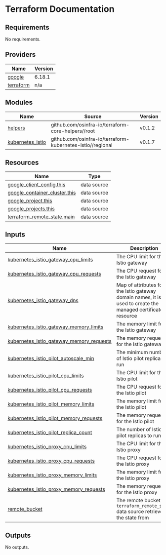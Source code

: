 # Terraform Documentation

<!-- BEGIN_TF_DOCS -->
## Requirements

No requirements.

## Providers

| Name | Version |
|------|---------|
| <a name="provider_google"></a> [google](#provider\_google) | 6.18.1 |
| <a name="provider_terraform"></a> [terraform](#provider\_terraform) | n/a |

## Modules

| Name | Source | Version |
|------|--------|---------|
| <a name="module_helpers"></a> [helpers](#module\_helpers) | github.com/osinfra-io/terraform-core-helpers//root | v0.1.2 |
| <a name="module_kubernetes_istio"></a> [kubernetes\_istio](#module\_kubernetes\_istio) | github.com/osinfra-io/terraform-kubernetes-istio//regional | v0.1.7 |

## Resources

| Name | Type |
|------|------|
| [google_client_config.this](https://registry.terraform.io/providers/hashicorp/google/latest/docs/data-sources/client_config) | data source |
| [google_container_cluster.this](https://registry.terraform.io/providers/hashicorp/google/latest/docs/data-sources/container_cluster) | data source |
| [google_project.this](https://registry.terraform.io/providers/hashicorp/google/latest/docs/data-sources/project) | data source |
| [google_projects.this](https://registry.terraform.io/providers/hashicorp/google/latest/docs/data-sources/projects) | data source |
| [terraform_remote_state.main](https://registry.terraform.io/providers/hashicorp/terraform/latest/docs/data-sources/remote_state) | data source |

## Inputs

| Name | Description | Type | Default | Required |
|------|-------------|------|---------|:--------:|
| <a name="input_kubernetes_istio_gateway_cpu_limits"></a> [kubernetes\_istio\_gateway\_cpu\_limits](#input\_kubernetes\_istio\_gateway\_cpu\_limits) | The CPU limit for the Istio gateway | `string` | `"100m"` | no |
| <a name="input_kubernetes_istio_gateway_cpu_requests"></a> [kubernetes\_istio\_gateway\_cpu\_requests](#input\_kubernetes\_istio\_gateway\_cpu\_requests) | The CPU request for the Istio gateway | `string` | `"25m"` | no |
| <a name="input_kubernetes_istio_gateway_dns"></a> [kubernetes\_istio\_gateway\_dns](#input\_kubernetes\_istio\_gateway\_dns) | Map of attributes for the Istio gateway domain names, it is also used to create the managed certificate resource | <pre>map(object({<br/>    managed_zone = string<br/>    project      = string<br/>  }))</pre> | `{}` | no |
| <a name="input_kubernetes_istio_gateway_memory_limits"></a> [kubernetes\_istio\_gateway\_memory\_limits](#input\_kubernetes\_istio\_gateway\_memory\_limits) | The memory limit for the Istio gateway | `string` | `"64Mi"` | no |
| <a name="input_kubernetes_istio_gateway_memory_requests"></a> [kubernetes\_istio\_gateway\_memory\_requests](#input\_kubernetes\_istio\_gateway\_memory\_requests) | The memory request for the Istio gateway | `string` | `"32Mi"` | no |
| <a name="input_kubernetes_istio_pilot_autoscale_min"></a> [kubernetes\_istio\_pilot\_autoscale\_min](#input\_kubernetes\_istio\_pilot\_autoscale\_min) | The minimum number of Istio pilot replicas to run | `number` | `1` | no |
| <a name="input_kubernetes_istio_pilot_cpu_limits"></a> [kubernetes\_istio\_pilot\_cpu\_limits](#input\_kubernetes\_istio\_pilot\_cpu\_limits) | The CPU limit for the Istio pilot | `string` | `"25m"` | no |
| <a name="input_kubernetes_istio_pilot_cpu_requests"></a> [kubernetes\_istio\_pilot\_cpu\_requests](#input\_kubernetes\_istio\_pilot\_cpu\_requests) | The CPU request for the Istio pilot | `string` | `"10m"` | no |
| <a name="input_kubernetes_istio_pilot_memory_limits"></a> [kubernetes\_istio\_pilot\_memory\_limits](#input\_kubernetes\_istio\_pilot\_memory\_limits) | The memory limit for the Istio pilot | `string` | `"64Mi"` | no |
| <a name="input_kubernetes_istio_pilot_memory_requests"></a> [kubernetes\_istio\_pilot\_memory\_requests](#input\_kubernetes\_istio\_pilot\_memory\_requests) | The memory request for the Istio pilot | `string` | `"32Mi"` | no |
| <a name="input_kubernetes_istio_pilot_replica_count"></a> [kubernetes\_istio\_pilot\_replica\_count](#input\_kubernetes\_istio\_pilot\_replica\_count) | The number of Istio pilot replicas to run | `number` | `1` | no |
| <a name="input_kubernetes_istio_proxy_cpu_limits"></a> [kubernetes\_istio\_proxy\_cpu\_limits](#input\_kubernetes\_istio\_proxy\_cpu\_limits) | The CPU limit for the Istio proxy | `string` | `"25m"` | no |
| <a name="input_kubernetes_istio_proxy_cpu_requests"></a> [kubernetes\_istio\_proxy\_cpu\_requests](#input\_kubernetes\_istio\_proxy\_cpu\_requests) | The CPU request for the Istio proxy | `string` | `"10m"` | no |
| <a name="input_kubernetes_istio_proxy_memory_limits"></a> [kubernetes\_istio\_proxy\_memory\_limits](#input\_kubernetes\_istio\_proxy\_memory\_limits) | The memory limit for the Istio proxy | `string` | `"64Mi"` | no |
| <a name="input_kubernetes_istio_proxy_memory_requests"></a> [kubernetes\_istio\_proxy\_memory\_requests](#input\_kubernetes\_istio\_proxy\_memory\_requests) | The memory request for the Istio proxy | `string` | `"32Mi"` | no |
| <a name="input_remote_bucket"></a> [remote\_bucket](#input\_remote\_bucket) | The remote bucket the `terraform_remote_state` data source retrieves the state from | `string` | n/a | yes |

## Outputs

No outputs.
<!-- END_TF_DOCS -->
